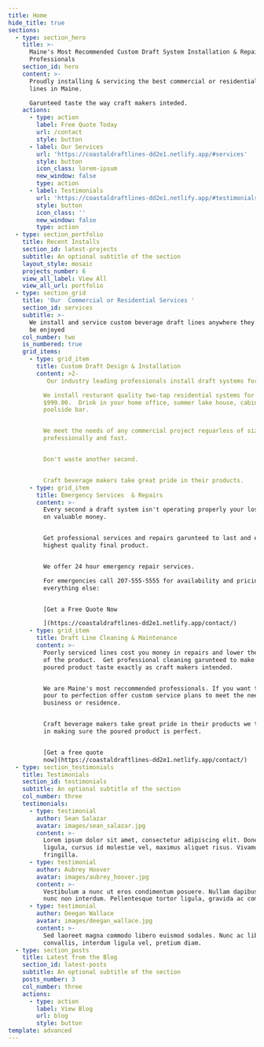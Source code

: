 ```yaml
---
title: Home
hide_title: true
sections:
  - type: section_hero
    title: >-
      Maine's Most Recommended Custom Draft System Installation & Repair
      Professionals
    section_id: hero
    content: >-
      Proudly installing & servicing the best commercial or residential draft
      lines in Maine.  

      Garunteed taste the way craft makers inteded.  
    actions:
      - type: action
        label: Free Quote Today
        url: /contact
        style: button
      - label: Our Services
        url: 'https://coastaldraftlines-dd2e1.netlify.app/#services'
        style: button
        icon_class: lorem-ipsum
        new_window: false
        type: action
      - label: Testimonials
        url: 'https://coastaldraftlines-dd2e1.netlify.app/#testimonials'
        style: button
        icon_class: ''
        new_window: false
        type: action
  - type: section_portfolio
    title: Recent Installs
    section_id: latest-projects
    subtitle: An optional subtitle of the section
    layout_style: mosaic
    projects_number: 6
    view_all_label: View All
    view_all_url: portfolio
  - type: section_grid
    title: 'Our  Commercial or Residential Services '
    section_id: services
    subtitle: >-
      We install and service custom beverage draft lines anywhere they want to
      be enjoyed
    col_number: two
    is_numbered: true
    grid_items:
      - type: grid_item
        title: Custom Draft Design & Installation
        content: >2-
           Our industry leading professionals install draft systems for any beverage, in any structure.  Get taps installed in your new developments, apartments, hotels, offices, businesses, or homes. 

          We install resturant quality two-tap residential systems for under
          $999.00.  Drink in your home office, summer lake house, cabin or
          poolside bar. 


          We meet the needs of any commercial project reguarless of size
          professionally and fast. 


          Don't waste another second.


          Craft beverage makers take great pride in their products.
      - type: grid_item
        title: Emergency Services  & Repairs
        content: >-
          Every second a draft system isn't operating properly your losing out
          on valuable money.


          Get professional services and repairs garunteed to last and ensure the
          highest quality final product.  


          We offer 24 hour emergency repair services.

          For emergencies call 207-555-5555 for availability and pricing. For
          everything else:


          [Get a Free Quote Now

          ](https://coastaldraftlines-dd2e1.netlify.app/contact/)
      - type: grid_item
        title: Draft Line Cleaning & Maintenance
        content: >-
          Poorly serviced lines cost you money in repairs and lower the quality
          of the product.  Get professional cleaning garunteed to make the
          poured product taste exactly as craft makers intended.


          We are Maine's most reccommended professionals. If you want taps that
          pour to perfection offer custom service plans to meet the needs of any
          business or residence. 


          Craft beverage makers take great pride in their products we take pride
          in making sure the poured product is perfect.


          [Get a free quote
          now](https://coastaldraftlines-dd2e1.netlify.app/contact/)
  - type: section_testimonials
    title: Testimonials
    section_id: testimonials
    subtitle: An optional subtitle of the section
    col_number: three
    testimonials:
      - type: testimonial
        author: Sean Salazar
        avatar: images/sean_salazar.jpg
        content: >-
          Lorem ipsum dolor sit amet, consectetur adipiscing elit. Donec nisl
          ligula, cursus id molestie vel, maximus aliquet risus. Vivamus in nibh
          fringilla.
      - type: testimonial
        author: Aubrey Hoover
        avatar: images/aubrey_hoover.jpg
        content: >-
          Vestibulum a nunc ut eros condimentum posuere. Nullam dapibus quis
          nunc non interdum. Pellentesque tortor ligula, gravida ac commodo eu.
      - type: testimonial
        author: Deegan Wallace
        avatar: images/deegan_wallace.jpg
        content: >-
          Sed laoreet magna commodo libero euismod sodales. Nunc ac libero
          convallis, interdum ligula vel, pretium diam.
  - type: section_posts
    title: Latest from the Blog
    section_id: latest-posts
    subtitle: An optional subtitle of the section
    posts_number: 3
    col_number: three
    actions:
      - type: action
        label: View Blog
        url: blog
        style: button
template: advanced
---
```

